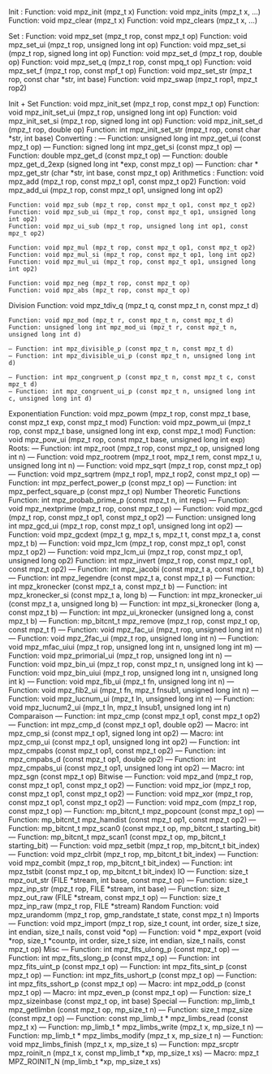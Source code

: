 

Init :
	Function: void mpz_init (mpz_t x)
	Function: void mpz_inits (mpz_t x, ...)
	Function: void mpz_clear (mpz_t x)
	Function: void mpz_clears (mpz_t x, ...)

Set :
	Function: void mpz_set (mpz_t rop, const mpz_t op)
	Function: void mpz_set_ui (mpz_t rop, unsigned long int op)
	Function: void mpz_set_si (mpz_t rop, signed long int op)
	Function: void mpz_set_d (mpz_t rop, double op)
	Function: void mpz_set_q (mpz_t rop, const mpq_t op)
	Function: void mpz_set_f (mpz_t rop, const mpf_t op)
	Function: void mpz_set_str (mpz_t rop, const char *str, int base)
	Function: void mpz_swap (mpz_t rop1, mpz_t rop2)

Init + Set
	Function: void mpz_init_set (mpz_t rop, const mpz_t op)
	Function: void mpz_init_set_ui (mpz_t rop, unsigned long int op)
	Function: void mpz_init_set_si (mpz_t rop, signed long int op)
	Function: void mpz_init_set_d (mpz_t rop, double op)
	Function: int mpz_init_set_str (mpz_t rop, const char *str, int base)
Converting :
	— Function: unsigned long int mpz_get_ui (const mpz_t op)
	— Function: signed long int mpz_get_si (const mpz_t op)
	— Function: double mpz_get_d (const mpz_t op)
	— Function: double mpz_get_d_2exp (signed long int *exp, const mpz_t op)
	— Function: char * mpz_get_str (char *str, int base, const mpz_t op)
Arithmetics :
	Function: void mpz_add (mpz_t rop, const mpz_t op1, const mpz_t op2)
	Function: void mpz_add_ui (mpz_t rop, const mpz_t op1, unsigned long int op2)

	Function: void mpz_sub (mpz_t rop, const mpz_t op1, const mpz_t op2)
	Function: void mpz_sub_ui (mpz_t rop, const mpz_t op1, unsigned long int op2)
	Function: void mpz_ui_sub (mpz_t rop, unsigned long int op1, const mpz_t op2)

	Function: void mpz_mul (mpz_t rop, const mpz_t op1, const mpz_t op2)
	Function: void mpz_mul_si (mpz_t rop, const mpz_t op1, long int op2)
	Function: void mpz_mul_ui (mpz_t rop, const mpz_t op1, unsigned long int op2)
	
	Function: void mpz_neg (mpz_t rop, const mpz_t op)
	Function: void mpz_abs (mpz_t rop, const mpz_t op)
Division
	Function: void mpz_tdiv_q (mpz_t q, const mpz_t n, const mpz_t d)

	Function: void mpz_mod (mpz_t r, const mpz_t n, const mpz_t d)
	Function: unsigned long int mpz_mod_ui (mpz_t r, const mpz_t n, unsigned long int d)

	— Function: int mpz_divisible_p (const mpz_t n, const mpz_t d)
	— Function: int mpz_divisible_ui_p (const mpz_t n, unsigned long int d)

	— Function: int mpz_congruent_p (const mpz_t n, const mpz_t c, const mpz_t d)
	— Function: int mpz_congruent_ui_p (const mpz_t n, unsigned long int c, unsigned long int d)
Exponentiation
	Function: void mpz_powm (mpz_t rop, const mpz_t base, const mpz_t exp, const mpz_t mod)
	Function: void mpz_powm_ui (mpz_t rop, const mpz_t base, unsigned long int exp, const mpz_t mod)
	Function: void mpz_pow_ui (mpz_t rop, const mpz_t base, unsigned long int exp)
Roots:
	— Function: int mpz_root (mpz_t rop, const mpz_t op, unsigned long int n)
	— Function: void mpz_rootrem (mpz_t root, mpz_t rem, const mpz_t u, unsigned long int n)
	— Function: void mpz_sqrt (mpz_t rop, const mpz_t op)
	— Function: void mpz_sqrtrem (mpz_t rop1, mpz_t rop2, const mpz_t op)
	— Function: int mpz_perfect_power_p (const mpz_t op)
	— Function: int mpz_perfect_square_p (const mpz_t op)
Number Theoretic Functions
	Function: int mpz_probab_prime_p (const mpz_t n, int reps)
	— Function: void mpz_nextprime (mpz_t rop, const mpz_t op)
	— Function: void mpz_gcd (mpz_t rop, const mpz_t op1, const mpz_t op2)
	— Function: unsigned long int mpz_gcd_ui (mpz_t rop, const mpz_t op1, unsigned long int op2)
	— Function: void mpz_gcdext (mpz_t g, mpz_t s, mpz_t t, const mpz_t a, const mpz_t b)
	— Function: void mpz_lcm (mpz_t rop, const mpz_t op1, const mpz_t op2)
	— Function: void mpz_lcm_ui (mpz_t rop, const mpz_t op1, unsigned long op2)
	Function: int mpz_invert (mpz_t rop, const mpz_t op1, const mpz_t op2)
	— Function: int mpz_jacobi (const mpz_t a, const mpz_t b)
	— Function: int mpz_legendre (const mpz_t a, const mpz_t p)
	— Function: int mpz_kronecker (const mpz_t a, const mpz_t b)
	— Function: int mpz_kronecker_si (const mpz_t a, long b)
	— Function: int mpz_kronecker_ui (const mpz_t a, unsigned long b)
	— Function: int mpz_si_kronecker (long a, const mpz_t b)
	— Function: int mpz_ui_kronecker (unsigned long a, const mpz_t b)
	— Function: mp_bitcnt_t mpz_remove (mpz_t rop, const mpz_t op, const mpz_t f)
	— Function: void mpz_fac_ui (mpz_t rop, unsigned long int n)
	— Function: void mpz_2fac_ui (mpz_t rop, unsigned long int n)
	— Function: void mpz_mfac_uiui (mpz_t rop, unsigned long int n, unsigned long int m)
	— Function: void mpz_primorial_ui (mpz_t rop, unsigned long int n)
	— Function: void mpz_bin_ui (mpz_t rop, const mpz_t n, unsigned long int k)
	— Function: void mpz_bin_uiui (mpz_t rop, unsigned long int n, unsigned long int k)
	— Function: void mpz_fib_ui (mpz_t fn, unsigned long int n)
	— Function: void mpz_fib2_ui (mpz_t fn, mpz_t fnsub1, unsigned long int n)
	— Function: void mpz_lucnum_ui (mpz_t ln, unsigned long int n)
	— Function: void mpz_lucnum2_ui (mpz_t ln, mpz_t lnsub1, unsigned long int n)
Comparaison
	— Function: int mpz_cmp (const mpz_t op1, const mpz_t op2)
	— Function: int mpz_cmp_d (const mpz_t op1, double op2)
	— Macro: int mpz_cmp_si (const mpz_t op1, signed long int op2)
	— Macro: int mpz_cmp_ui (const mpz_t op1, unsigned long int op2)
	— Function: int mpz_cmpabs (const mpz_t op1, const mpz_t op2)
	— Function: int mpz_cmpabs_d (const mpz_t op1, double op2)
	— Function: int mpz_cmpabs_ui (const mpz_t op1, unsigned long int op2)
	— Macro: int mpz_sgn (const mpz_t op)
Bitwise
	— Function: void mpz_and (mpz_t rop, const mpz_t op1, const mpz_t op2)
	— Function: void mpz_ior (mpz_t rop, const mpz_t op1, const mpz_t op2)
	— Function: void mpz_xor (mpz_t rop, const mpz_t op1, const mpz_t op2)
	— Function: void mpz_com (mpz_t rop, const mpz_t op)
	— Function: mp_bitcnt_t mpz_popcount (const mpz_t op)
	— Function: mp_bitcnt_t mpz_hamdist (const mpz_t op1, const mpz_t op2)
	— Function: mp_bitcnt_t mpz_scan0 (const mpz_t op, mp_bitcnt_t starting_bit)
	— Function: mp_bitcnt_t mpz_scan1 (const mpz_t op, mp_bitcnt_t starting_bit)
	— Function: void mpz_setbit (mpz_t rop, mp_bitcnt_t bit_index)
	— Function: void mpz_clrbit (mpz_t rop, mp_bitcnt_t bit_index)
	— Function: void mpz_combit (mpz_t rop, mp_bitcnt_t bit_index)
	— Function: int mpz_tstbit (const mpz_t op, mp_bitcnt_t bit_index)
IO
	— Function: size_t mpz_out_str (FILE *stream, int base, const mpz_t op)
	— Function: size_t mpz_inp_str (mpz_t rop, FILE *stream, int base)
	— Function: size_t mpz_out_raw (FILE *stream, const mpz_t op)
	— Function: size_t mpz_inp_raw (mpz_t rop, FILE *stream)
Random
	Function: void mpz_urandomm (mpz_t rop, gmp_randstate_t state, const mpz_t n)
Imports
	— Function: void mpz_import (mpz_t rop, size_t count, int order, size_t size, int endian, size_t nails, const void *op)
	— Function: void * mpz_export (void *rop, size_t *countp, int order, size_t size, int endian, size_t nails, const mpz_t op)
Misc
	— Function: int mpz_fits_ulong_p (const mpz_t op)
	— Function: int mpz_fits_slong_p (const mpz_t op)
	— Function: int mpz_fits_uint_p (const mpz_t op)
	— Function: int mpz_fits_sint_p (const mpz_t op)
	— Function: int mpz_fits_ushort_p (const mpz_t op)
	— Function: int mpz_fits_sshort_p (const mpz_t op)
	— Macro: int mpz_odd_p (const mpz_t op)
	— Macro: int mpz_even_p (const mpz_t op)
	— Function: size_t mpz_sizeinbase (const mpz_t op, int base)
Special
	— Function: mp_limb_t mpz_getlimbn (const mpz_t op, mp_size_t n)
	— Function: size_t mpz_size (const mpz_t op)
	— Function: const mp_limb_t * mpz_limbs_read (const mpz_t x)
	— Function: mp_limb_t * mpz_limbs_write (mpz_t x, mp_size_t n)
	— Function: mp_limb_t * mpz_limbs_modify (mpz_t x, mp_size_t n)
	— Function: void mpz_limbs_finish (mpz_t x, mp_size_t s)
	— Function: mpz_srcptr mpz_roinit_n (mpz_t x, const mp_limb_t *xp, mp_size_t xs)
	— Macro: mpz_t MPZ_ROINIT_N (mp_limb_t *xp, mp_size_t xs)